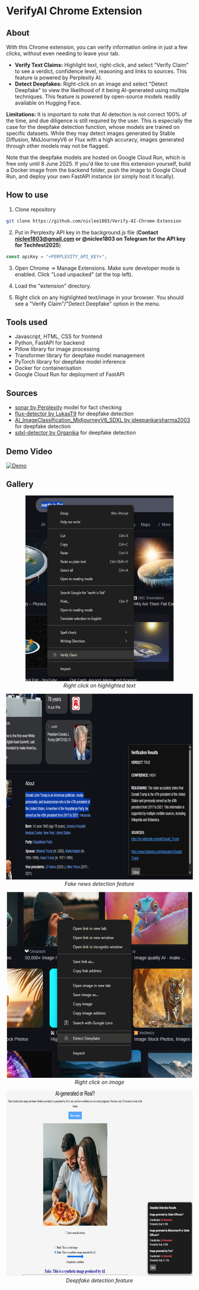 # VerifyAI Chrome Extension
## About
With this Chrome extension, you can verify information online in just a few clicks, without even needing to leave your tab.
* **Verify Text Claims:** Highlight text, right-click, and select "Verify Claim" to see a verdict, confidence level, reasoning and links to sources. This feature is powered by Perplexity AI.
* **Detect Deepfakes:** Right-click on an image and select "Detect Deepfake" to view the likelihood of it being AI-generated using multiple techniques. This feature is powered by open-source models readily available on Hugging Face.

**Limitations:** It is important to note that AI detection is not correct 100% of the time, and due diligence is still required by the user. This is especially the case for the deepfake detection function, whose models are trained on specific datasets. While they may detect images generated by Stable Diffusion, MidJourneyV6 or Flux with a high accuracy, images generated through other models may not be flagged.

Note that the deepfake models are hosted on Google Cloud Run, which is free only until 8 June 2025. If you'd like to use this extension yourself, build a Docker image from the backend folder, push the image to Google Cloud Run, and deploy your own FastAPI instance (or simply host it locally).

## How to use
1. Clone repository
``` bash
git clone https://github.com/niclee1803/Verify-AI-Chrome-Extension
```

2. Put in Perplexity API key in the background.js file (**Contact niclee1803@gmail.com or @niclee1803 on Telegram for the API key for Techfest2025**)
``` javascript
const apiKey = "<PERPLEXITY_API_KEY>";
```

3. Open Chrome -> Manage Extensions. Make sure developer mode is enabled. Click "Load unpacked" (at the top left).
   
4. Load the "extension" directory.

5. Right click on any highlighted text/image in your browser. You should see a "Verify Claim"/"Detect Deepfake" option in the menu.

## Tools used
* Javascript, HTML, CSS for frontend
* Python, FastAPI for backend
* Pillow library for image processing
* Transformer library for deepfake model management
* PyTorch library for deepfake model inference
* Docker for containerisation
* Google Cloud Run for deployment of FastAPI

## Sources
* [sonar by Perplexity](https://sonar.perplexity.ai/) model for fact checking
* [flux-detector by LukasT9](https://huggingface.co/LukasT9/flux-detector) for deepfake detection
* [AI_ImageClassification_MidjourneyV6_SDXL by ideepankarsharma2003](https://huggingface.co/ideepankarsharma2003/AI_ImageClassification_MidjourneyV6_SDXL) for deepfake detection
* [sdxl-detector by Organika](https://huggingface.co/Organika/sdxl-detector) for deepfake detection

## Demo Video
[![Demo](https://img.youtube.com/vi/Tz4syHcZ2nI/0.jpg)](https://www.youtube.com/watch?v=Tz4syHcZ2nI)

## Gallery
<p align="center">
  <img src="gallery/screenshot4.png?raw=true" height="500" width="400" alt="sample" />
  <br />
  <em>Right click on highlighted text</em>
</p>  

<p align="center">
  <img src="gallery/screenshot.png?raw=true" height="500" width="750" alt="sample" />
  <br />
  <em>Fake news detection feature</em>
</p> 

<p align="center">
  <img src="gallery/screenshot3.png?raw=true" height="500" width="500" alt="sample" />
  <br />
  <em>Right click on image</em>
</p>  
 

<p align="center">
  <img src="gallery/screenshot2.png?raw=true" height="500" width="750" alt="sample" />
  <br />
  <em>Deepfake detection feature</em>
</p>  
